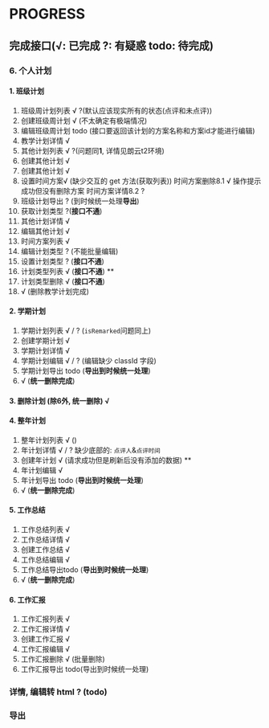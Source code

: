 # PROGRESS

## 完成接口(√: 已完成 ?: 有疑惑 todo: 待完成)

### 6. 个人计划

#### 1. 班级计划

1. 班级周计划列表 √ ?(默认应该现实所有的状态(点评和未点评))
2. 创建班级周计划 √ (不太确定有极端情况)
3. 编辑班级周计划 todo (接口要返回该计划的方案名称和方案id才能进行编辑)
4. 教学计划详情 √
5. 其他计划列表 √ ?(问题同**1**, 详情见朗云t2环境)
6. 创建其他计划 √
7. 创建其他计划 √
8. 设置时间方案√ (缺少交互的 get 方法(获取列表))
   时间方案删除8.1 √ 操作提示成功但没有删除方案
   时间方案详情8.2 ?
9. 班级计划导出 ? (到时候统一处理**导出**)
10. 获取计划类型 ?(**接口不通**)
11. 其他计划详情 √
12. 编辑其他计划 √
13. 时间方案列表 √
14. 编辑计划类型 ? (不能批量编辑)
15. 设置计划类型 ? (**接口不通**)
16. 计划类型列表 √ (**接口不通**) **
17. 计划类型删除 √ (**接口不通**)
18. √ (删除教学计划完成)

#### 2. 学期计划

1. 学期计划列表 √ / ? (`isRemarked`问题同上)
2. 创建学期计划 √
3. 学期计划详情 √
4. 学期计划编辑 √ / ? (编辑缺少 classId 字段)
5. 学期计划导出 todo (**导出到时候统一处理**)
6. √ (**统一删除完成**)

#### 3. 删除计划 (除6外, 统一删除) √

#### 4. 整年计划

1. 整年计划列表 √ ()
2. 年计划详情 √ / ? 缺少底部的: `点评人`&`点评时间`
3. 创建年计划 √ (请求成功但是刷新后没有添加的数据) **
4. 年计划编辑 √
5. 年计划导出 todo (**导出到时候统一处理**)
6. √ (**统一删除完成**)

#### 5. 工作总结

1. 工作总结列表 √
2. 工作总结详情 √
3. 创建工作总结 √
4. 工作总结编辑 √
5. 工作总结导出todo (**导出到时候统一处理**)
6. √ (**统一删除完成**)

#### 6. 工作汇报

1. 工作汇报列表 √
2. 工作汇报详情 √
3. 创建工作汇报 √
4. 工作汇报编辑 √
5. 工作汇报删除 √ (批量删除)
6. 工作汇报导出 todo(导出到时候统一处理)

### 详情, 编辑转 html ? (todo)

### 导出
